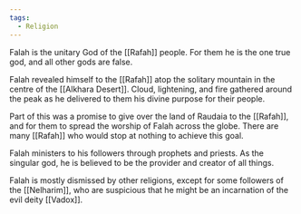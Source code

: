 ```yaml
---
tags:
  - Religion
---
```


Falah is the unitary God of the [[Rafah]] people. For them he is the one true god, and all other gods are false. 

Falah revealed himself to the [[Rafah]] atop the solitary mountain in the centre of the [[Alkhara Desert]]. Cloud, lightening, and fire gathered around the peak as he delivered to them his divine purpose for their people. 

Part of this was a promise to give over the land of Raudaia to the [[Rafah]], and for them to spread the worship of Falah across the globe. There are many [[Rafah]] who would stop at nothing to achieve this goal. 

Falah ministers to his followers through prophets and priests. As the singular god, he is believed to be the provider and creator of all things. 

Falah is mostly dismissed by other religions, except for some followers of the [[Nelharim]], who are suspicious that he might be an incarnation of the evil deity [[Vadox]].